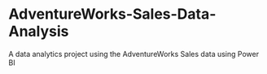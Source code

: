 # AdventureWorks-Sales-Data-Analysis
A data analytics project using the AdventureWorks Sales data using Power BI

